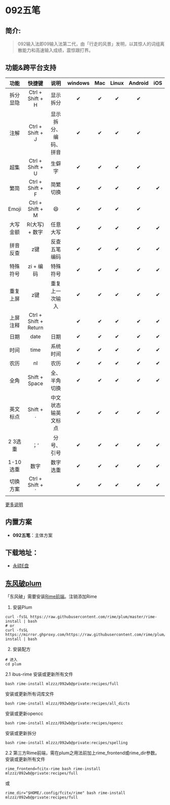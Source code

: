 # 092五笔

## 简介:
>092输入法即09输入法第二代，由「行走的风景」发明，以其惊人的词组离散能力和高速输入成绩，震惊跟打界。
## 功能&跨平台支持
|功能|快捷键|说明|windows|Mac|Linux|Android|iOS|
|:----:|:----:|:----:|:----:|:----:|:----:|:----:|:----:|
|拆分显隐|Ctrl + Shift + H|显示拆分|✔|✔|✔|✔|
|注解|Ctrl + Shift + J|显示拆分、编码、拼音|✔|✔|✔|✔|
|超集|Ctrl + Shift + U|生僻字|✔|✔|✔|✔|
|繁简|Ctrl + Shift + F|简繁切换|✔|✔|✔|✔|✔|
|Emoji|Ctrl + Shift + M|:smile:|✔|✔|✔|✔|
|大写金额|R(大写) + 数字|任意大写|✔|✔|✔|✔|✔|
|拼音反查|z键|反查五笔编码|✔|✔|✔|✔|✔|
|特殊符号|zi + 编码|特殊符号|✔|✔|✔|✔|✔|
|重复上屏|z键|重复上一次输入|✔|✔|✔|✔|✔|
|上屏注释|Ctrl + Shift + Return||✔|✔|✔|✔|✔|
|日期|date|日期|✔|✔|✔|✔|✔|
|时间|time|系统时间|✔|✔|✔|✔|✔|
|农历|nl|农历|✔|✔|✔|✔|✔|
|全角|Shift + Space|全、半角切换|✔|✔|✔|✔|✔|
|英文标点|Shift + .|中文状态输英文标点|✔|✔|✔|✔|✔|
|2 3选重|；‘|分号、引号|✔|✔|✔|✔|✔|
|1-10选重|数字|数字选重|✔|✔|✔|✔|✔|
|切换方案|Ctrl + Shift + `||✔|✔|✔|✔|✔|

[更多说明](https://github.com/mlzzz/092wb/wiki)  

## 内置方案
+ **092五笔**：主体方案
## 下载地址：
 + [永硕E盘](http://092wb.ys168.com/)
## [东风破plum](https://github.com/rime/plum)
「东风破」需要安装[Rime前端](https://github.com/rime/home/wiki/RimeWithIBus)。注销添加Rime

1. 安装Plum  
```shell
curl -fsSL https://raw.githubusercontent.com/rime/plum/master/rime-install | bash
# or
curl -fsSL https://mirror.ghproxy.com/https://raw.githubusercontent.com/rime/plum/master/rime-install | bash
```

2. 安装配方  
```shell
# 进入
cd plum
```

2.1 ibus-rime
安装或更新所有文件
```shell
bash rime-install mlzzz/092wb@private:recipes/full
```

安装或更新所有词库文件
```shell
bash rime-install mlzzz/092wb@private:recipes/all_dicts
```

安装或更新opencc
```shell
bash rime-install mlzzz/092wb@private:recipes/opencc
```

安装或更新拆分
```shell
bash rime-install mlzzz/092wb@private:recipes/spelling
```

2.2 第三方Rime前端，需在plum之用法前加上rime_frontend或rime_dir参数。
安装或更新所有文件
```shell
rime_frontend=fcitx-rime bash rime-install mlzzz/092wb@private:recipes/full
```

或
```shell
rime_dir="$HOME/.config/fcitx/rime" bash rime-install mlzzz/092wb@private:recipes/full
```
